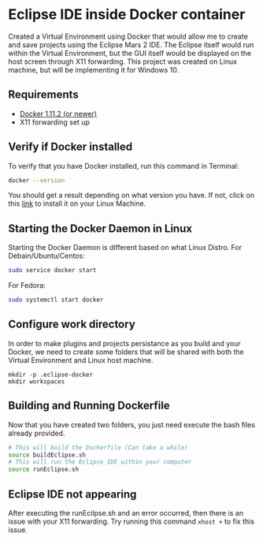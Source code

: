 # Eclipse IDE inside Docker container
Created a Virtual Environment using Docker that would allow me to create and save projects using the Eclipse Mars 2 IDE. The Eclipse itself would run within the Virtual Environment, but the GUI itself would be displayed on the host screen through X11 forwarding. This project was created on Linux machine, but will be implementing it for Windows 10. 
## Requirements
- [Docker 1.11.2 (or newer)](https://www.docker.com/products/docker)
- X11 forwarding set up

## Verify if Docker installed
To verify that you have Docker installed, run this command in Terminal: 
```sh
docker --version
``` 
You should get a result depending on what version you have. If not, click on this [link](https://www.docker.com/products/docker) to install it on your Linux Machine. 

## Starting the Docker Daemon in Linux
Starting the Docker Daemon is different based on what Linux Distro.
  For Debain/Ubuntu/Centos:
  ```sh
  sudo service docker start
  ```
  For Fedora: 
  ```sh
  sudo systemctl start docker
  ```
  
## Configure work directory
In order to make plugins and projects persistance as you build and your Docker, we need to create some folders that will be shared with both the Virtual Environment and Linux host machine. 
```
mkdir -p .eclipse-docker
mkdir workspaces
```

## Building and Running Dockerfile
Now that you have created two folders, you just need execute the bash files already provided. 
```sh 
# This will build the Dockerfile (Can take a while)
source buildEclipse.sh 
# This will run the Eclipse IDE within your computer
source runEclipse.sh
```

## Eclipse IDE not appearing
After executing the runEcilpse.sh and an error occurred, then there is an issue with your X11 forwarding. Try running this command ```xhost +``` to fix this issue. 
